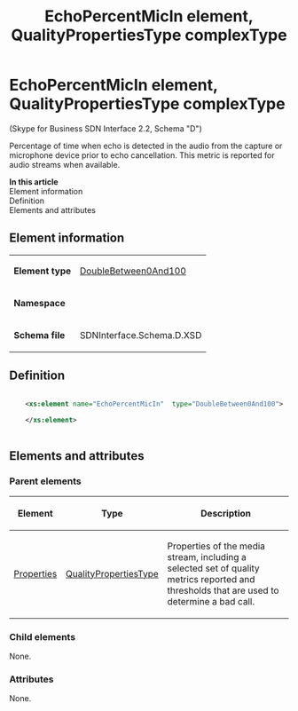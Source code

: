 ﻿---
title: EchoPercentMicIn element, QualityPropertiesType complexType
TOCTitle: EchoPercentMicIn element
description: The EchoPercentMicIn element contains the percentage of time when echo is detected in the audio from the capture or microphone device prior to echo cancellation.
ms:assetid: 3a042531-44a8-a8cf-61f6-5cbb384b642e
ms:mtpsurl: https://msdn.microsoft.com/library/Mt170844(v=office.16)
ms:contentKeyID: 65855420
ms.date: 08/24/2015
mtps_version: v=office.16
dev_langs:
- xml
---

# EchoPercentMicIn element, QualityPropertiesType complexType

(Skype for Business SDN Interface 2.2, Schema "D")

Percentage of time when echo is detected in the audio from the capture or microphone device prior to echo cancellation. This metric is reported for audio streams when available.


**In this article**  
Element information  
Definition  
Elements and attributes  

## Element information

<table>
<tbody>
<tr class="odd">
<td><p><strong>Element type</strong></p></td>
<td><p><a href="doublebetween0and100-simpletype-skype-for-business-sdn-interface-2-2-schema-d.md">DoubleBetween0And100</a></p></td>
</tr>
<tr class="even">
<td><p><strong>Namespace</strong></p></td>
<td><p></p></td>
</tr>
<tr class="odd">
<td><p><strong>Schema file</strong></p></td>
<td><p>SDNInterface.Schema.D.XSD</p></td>
</tr>
</tbody>
</table>


## Definition

```xml

    <xs:element name="EchoPercentMicIn"  type="DoubleBetween0And100">
    
    </xs:element>
  
```

## Elements and attributes

### Parent elements

<table>
<thead>
<tr class="header">
<th><p>Element</p></th>
<th><p>Type</p></th>
<th><p>Description</p></th>
</tr>
</thead>
<tbody>
<tr class="odd">
<td><p><a href="properties-element-qualitytype-complextype-skype-for-business-sdn-interface-2-2-schema-d.md">Properties</a></p></td>
<td><p><a href="qualitypropertiestype-complextype-skype-for-business-sdn-interface-2-2-schema-d.md">QualityPropertiesType</a></p></td>
<td><p>Properties of the media stream, including a selected set of quality metrics reported and thresholds that are used to determine a bad call.</p></td>
</tr>
</tbody>
</table>


### Child elements

None.

### Attributes

None.

